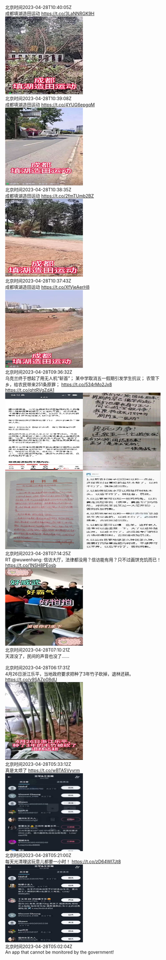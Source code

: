北京时间2023-04-28T10:40:05Z<br>成都填湖造田运动 https://t.co/3LaNNRGK9H<br><img src='/temp/2023/1651778281673486337_0.jpg' width='250' height='250'><br>北京时间2023-04-28T10:39:08Z<br>成都填湖造田运动 https://t.co/4YUG6epgqM<br><img src='/temp/2023/1651778041130151936_0.jpg' width='250' height='250'><br>北京时间2023-04-28T10:38:35Z<br>成都填湖造田运动 https://t.co/2fmTUmb2BZ<br><img src='/temp/2023/1651777902466457604_0.jpg' width='250' height='250'><br>北京时间2023-04-28T10:37:43Z<br>成都填湖造田运动 https://t.co/XfVjeAerH8<br><img src='/temp/2023/1651777684677206017_0.jpg' width='250' height='250'><br>北京时间2023-04-28T09:36:32Z<br>乌克兰终于想起了用无人机“斩首”；
某中学取消五一假期引发学生抗议；
农管下乡，给农民带来251条原罪；
https://t.co/534rMo2Jx8 https://t.co/qhtRVgZdA1<br><img src='/temp/2023/1651762287139766273_0.jpg' width='250' height='250'><img src='/temp/2023/1651762287139766273_1.jpg' width='250' height='250'><img src='/temp/2023/1651762287139766273_2.jpg' width='250' height='250'><img src='/temp/2023/1651762287139766273_3.jpg' width='250' height='250'><br>北京时间2023-04-28T07:14:25Z<br>RT @wuwenhang: 信访大厅，法律都没用？信访能有用？只不过画饼充饥而已！ https://t.co/1NSH8PEosb<br><img src='/temp/2023/1651726524486418432_0.jpg' width='250' height='250'><br>北京时间2023-04-28T07:10:21Z<br>天涯没了，民间的声音也没了……<br><br>北京时间2023-04-28T06:17:31Z<br>4月26日浙江乐平，当地政府要求把种了3年竹子砍掉，退林还耕。 https://t.co/v9SAZp08dU<br><img src='/temp/2023/1651712205484867584_0.jpg' width='250' height='250'><br>北京时间2023-04-28T05:33:12Z<br>真是太烦了 https://t.co/wBTA5Vyyrm<br><img src='/temp/2023/1651701051157000192_0.jpg' width='250' height='250'><br>北京时间2023-04-28T05:21:00Z<br>每天光清理这玩意儿都要一小时！ https://t.co/zD64Wl7Jt8<br><img src='/temp/2023/1651697980205076480_0.jpg' width='250' height='250'><br>北京时间2023-04-28T05:02:04Z<br>An app that cannot be monitored by the government!<br><br>